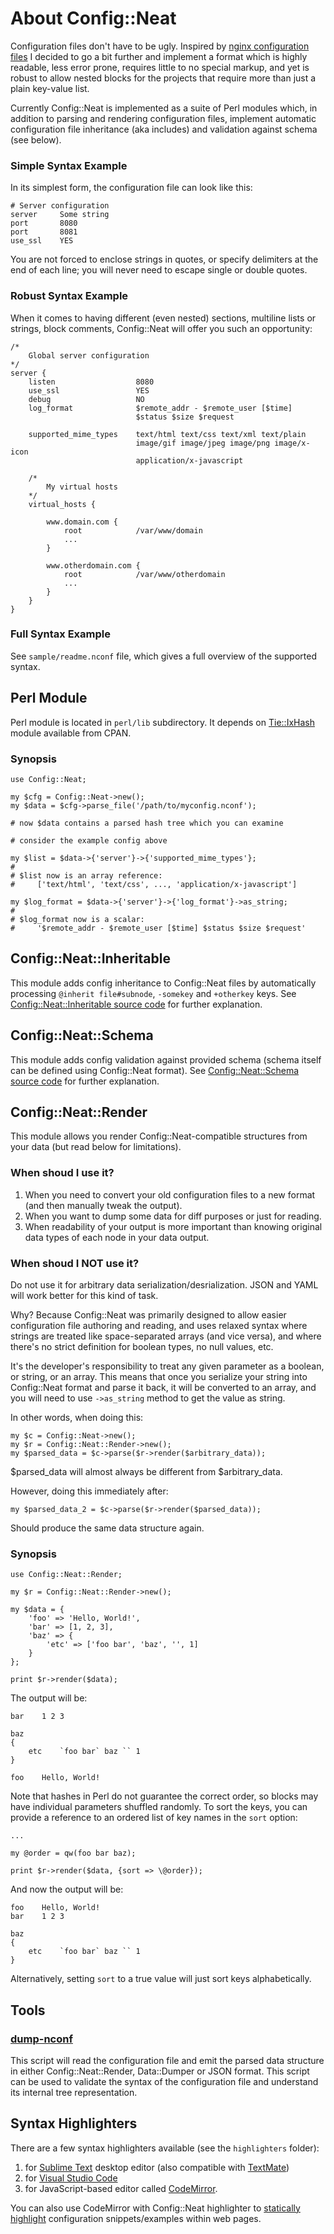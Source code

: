 # About Config::Neat

Configuration files don't have to be ugly. Inspired by
[nginx configuration files](http://wiki.nginx.org/FullExample)
I decided to go a bit further and implement a format which is highly readable,
less error prone, requires little to no special markup, and yet is robust
to allow nested blocks for the projects that require more than just a plain
key-value list.

Currently Config::Neat is implemented as a suite of Perl modules
which, in addition to parsing and rendering configuration files,
implement automatic configuration file inheritance (aka includes)
and validation against schema (see below).

### Simple Syntax Example

In its simplest form, the configuration file can look like this:

    # Server configuration
    server     Some string
    port       8080
    port       8081
    use_ssl    YES

You are not forced to enclose strings in quotes, or specify delimiters
at the end of each line; you will never need to escape single or double quotes.

### Robust Syntax Example

When it comes to having different (even nested) sections,
multiline lists or strings, block comments, Config::Neat will
offer you such an opportunity:

    /*
        Global server configuration
    */
    server {
        listen                  8080
        use_ssl                 YES
        debug                   NO
        log_format              $remote_addr - $remote_user [$time]
                                $status $size $request

        supported_mime_types    text/html text/css text/xml text/plain
                                image/gif image/jpeg image/png image/x-icon
                                application/x-javascript

        /*
            My virtual hosts
        */
        virtual_hosts {

            www.domain.com {
                root            /var/www/domain
                ...
            }

            www.otherdomain.com {
                root            /var/www/otherdomain
                ...
            }
        }
    }

### Full Syntax Example

See `sample/readme.nconf` file, which gives a full overview
of the supported syntax.

## Perl Module

Perl module is located in `perl/lib` subdirectory.
It depends on [Tie::IxHash](http://search.cpan.org/~chorny/Tie-IxHash/)
module available from CPAN.

### Synopsis

    use Config::Neat;

    my $cfg = Config::Neat->new();
    my $data = $cfg->parse_file('/path/to/myconfig.nconf');

    # now $data contains a parsed hash tree which you can examine

    # consider the example config above

    my $list = $data->{'server'}->{'supported_mime_types'};
    #
    # $list now is an array reference:
    #     ['text/html', 'text/css', ..., 'application/x-javascript']

    my $log_format = $data->{'server'}->{'log_format'}->as_string;
    #
    # $log_format now is a scalar:
    #     '$remote_addr - $remote_user [$time] $status $size $request'

## Config::Neat::Inheritable

This module adds config inheritance to Config::Neat files by automatically
processing `@inherit file#subnode`, `-somekey` and `+otherkey` keys.
See [Config::Neat::Inheritable source code](perl/lib/Config/Neat/Inheritable.pm)
for further explanation.

## Config::Neat::Schema

This module adds config validation against provided schema (schema itself
can be defined using Config::Neat format). See
[Config::Neat::Schema source code](perl/lib/Config/Neat/Schema.pm)
for further explanation.

## Config::Neat::Render

This module allows you render Config::Neat-compatible structures from your data
(but read below for limitations).

### When shoud I use it?

1. When you need to convert your old configuration files to a new format
   (and then manually tweak the output).
2. When you want to dump some data for diff purposes or just for reading.
3. When readability of your output is more important than knowing original
   data types of each node in your data output.

### When shoud I NOT use it?

Do not use it for arbitrary data serialization/desrialization.
JSON and YAML will work better for this kind of task.

Why? Because Config::Neat was primarily designed to allow easier configuration
file authoring and reading, and uses relaxed syntax where strings are treated like
space-separated arrays (and vice versa), and where there's no strict definition
for boolean types, no null values, etc.

It's the developer's responsibility to treat any given parameter as a boolean,
or string, or an array. This means that once you serialize your string into
Config::Neat format and parse it back, it will be converted to an array,
and you will need to use `->as_string` method to get the value as string.

In other words, when doing this:

    my $c = Config::Neat->new();
    my $r = Config::Neat::Render->new();
    my $parsed_data = $c->parse($r->render($arbitrary_data));

$parsed_data will almost always be different from $arbitrary_data.

However, doing this immediately after:

    my $parsed_data_2 = $c->parse($r->render($parsed_data));

Should produce the same data structure again.

### Synopsis

    use Config::Neat::Render;

    my $r = Config::Neat::Render->new();

    my $data = {
        'foo' => 'Hello, World!',
        'bar' => [1, 2, 3],
        'baz' => {
            'etc' => ['foo bar', 'baz', '', 1]
        }
    };

    print $r->render($data);

The output will be:

    bar    1 2 3

    baz
    {
        etc    `foo bar` baz `` 1
    }

    foo    Hello, World!

Note that hashes in Perl do not guarantee the correct order, so blocks may have
individual parameters shuffled randomly. To sort the keys, you can provide a reference
to an ordered list of key names in the `sort` option:

    ...

    my @order = qw(foo bar baz);

    print $r->render($data, {sort => \@order});

And now the output will be:

    foo    Hello, World!
    bar    1 2 3

    baz
    {
        etc    `foo bar` baz `` 1
    }

Alternatively, setting `sort` to a true value will just sort keys alphabetically.

## Tools

### [dump-nconf](perl/bin/dump-nconf)

This script will read the configuration file
and emit the parsed data structure in either Config::Neat::Render, Data::Dumper
or JSON format. This script can be used to validate the syntax of the
configuration file and understand its internal tree representation.

## Syntax Highlighters

There are a few syntax highlighters available (see the `highlighters` folder):

1. for [Sublime Text](http://www.sublimetext.com/) desktop editor
   (also compatible with [TextMate](http://macromates.com/))
2. for [Visual Studio Code](https://code.visualstudio.com)
3. for JavaScript-based editor called [CodeMirror](http://codemirror.net/).

You can also use CodeMirror with Config::Neat highlighter to
[statically highlight](http://codemirror.net/demo/runmode.html)
configuration snippets/examples within web pages.
